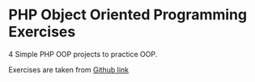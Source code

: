 # PHP Object Oriented Programming Exercises
4 Simple PHP OOP projects to practice OOP.

Exercises are taken from [Github link](https://github.com/thecodeholic/PHP-OOP-Projects/tree/master)
